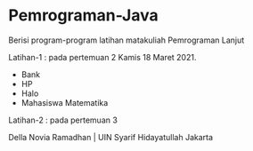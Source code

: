 # Pemrograman-Java

Berisi program-program latihan matakuliah Pemrograman Lanjut 

Latihan-1 : pada pertemuan 2 Kamis 18 Maret 2021.
- Bank
- HP
- Halo
- Mahasiswa Matematika

Latihan-2 : pada pertemuan 3 

Della Novia Ramadhan | UIN Syarif Hidayatullah Jakarta
